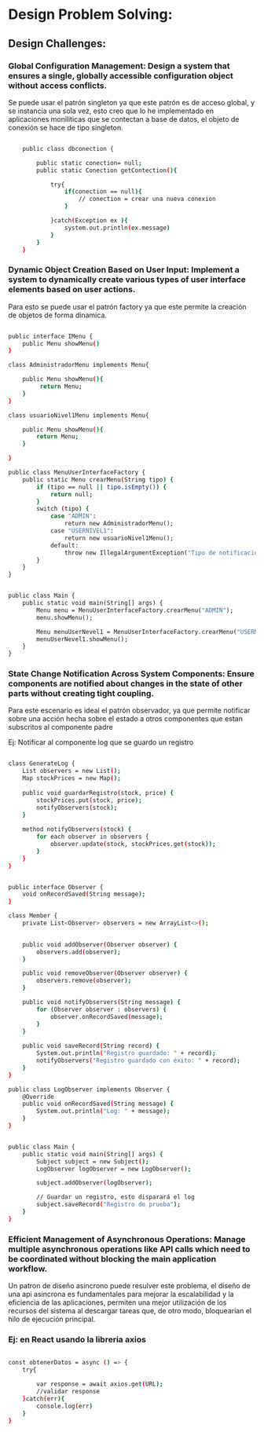 # Design Problem Solving:


## Design Challenges:

### Global Configuration Management: Design a system that ensures a single, globally accessible configuration object without access conflicts.

Se puede usar el patrón singleton ya que este patrón es de acceso global, y se instancia una sola vez, esto creo que lo he implementado en aplicaciones moniliticas que se contectan a base de datos, el objeto de conexión se hace de tipo singleton.

```bash

    public class dbconection {

        public static conection= null;
        public static Conection getContection(){

            try{    
                if(conection == null){
                    // conection = crear una nueva conexion
                }

            }catch(Exception ex ){
                system.out.println(ex.message)
            }
        }
    }


```


### Dynamic Object Creation Based on User Input: Implement a system to dynamically create various types of user interface elements based on user actions.

Para esto se puede usar el patrón factory ya que este permite la creación de objetos de forma dinamica.

```bash 

public interface IMenu {
    public Menu showMenu()
}

class AdministradorMenu implements Menu{

    public Menu showMenu(){
         return Menu;
    }
}

class usuarioNivel1Menu implements Menu{

    public Menu showMenu(){
        return Menu;
    }

}

public class MenuUserInterfaceFactory {
    public static Menu crearMenu(String tipo) {
        if (tipo == null || tipo.isEmpty()) {
            return null;
        }
        switch (tipo) {
            case "ADMIN":
                return new AdministradorMenu();
            case "USERNIVEL1":
                return new usuarioNivel1Menu();
            default:
                throw new IllegalArgumentException("Tipo de notificación desconocido: " + tipo);
        }
    }
}


public class Main {
    public static void main(String[] args) {
        Menu menu = MenuUserInterfaceFactory.crearMenu("ADMIN");
        menu.showMenu();

        Menu menuUserNevel1 = MenuUserInterfaceFactory.crearMenu("USERNIVEL1");
        menuUserNevel1.showMenu();
    }
}

```

### State Change Notification Across System Components: Ensure components are notified about changes in the state of other parts without creating tight coupling.

Para este escenario es ideal el patrón observador, ya que permite notificar sobre una acción hecha sobre el estado a otros componentes que estan subscritos al componente padre 


Ej: Notificar al componente log que se guardo un registro 

```bash

class GenerateLog {
    List observers = new List();
    Map stockPrices = new Map();
 
    public void guardarRegistro(stock, price) {
        stockPrices.put(stock, price);
        notifyObservers(stock);
    }
 
    method notifyObservers(stock) {
        for each observer in observers {
            observer.update(stock, stockPrices.get(stock));
        }
    }
}


public interface Observer {
    void onRecordSaved(String message);
}

class Member {
    private List<Observer> observers = new ArrayList<>();

    
    public void addObserver(Observer observer) {
        observers.add(observer);
    }

    public void removeObserver(Observer observer) {
        observers.remove(observer);
    }

    public void notifyObservers(String message) {
        for (Observer observer : observers) {
            observer.onRecordSaved(message);
        }
    }
    
    public void saveRecord(String record) {
        System.out.println("Registro guardado: " + record);
        notifyObservers("Registro guardado con éxito: " + record);
    }
}

public class LogObserver implements Observer {
    @Override
    public void onRecordSaved(String message) {
        System.out.println("Log: " + message);
    }
}


public class Main {
    public static void main(String[] args) {
        Subject subject = new Subject();
        LogObserver logObserver = new LogObserver();

        subject.addObserver(logObserver);

        // Guardar un registro, esto disparará el log
        subject.saveRecord("Registro de prueba");
    }
}

```


### Efficient Management of Asynchronous Operations: Manage multiple asynchronous operations like API calls which need to be coordinated without blocking the main application workflow.
 
 Un patron de diseño asincrono puede resulver este problema, el diseño de una api asincrona es fundamentales para mejorar la escalabilidad y la eficiencia de las aplicaciones, permiten una mejor utilización de los recursos del sistema al descargar tareas que, de otro modo, bloquearían el hilo de ejecución principal.

### Ej: en React usando la libreria axios

```bash

const obtenerDatos = async () => {
    try{

        var response = await axios.get(URL);
        //validar response
    }catch(err){
        console.log(err)
    }
}

```
